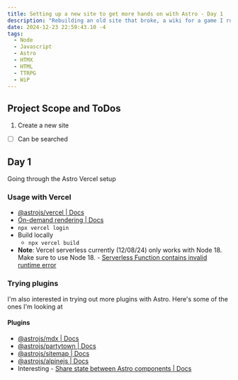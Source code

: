 ```yaml
---
title: Setting up a new site to get more hands on with Astro - Day 1
description: "Rebuilding an old site that broke, a wiki for a game I run."
date: 2024-12-23 22:59:43.10 -4
tags:
  - Node
  - Javascript
  - Astro
  - HTMX
  - HTML
  - TTRPG
  - WiP
---
```


## Project Scope and ToDos

1. Create a new site

- [ ] Can be searched

## Day 1

Going through the Astro Vercel setup

### Usage with Vercel

- [@astrojs/vercel | Docs](https://docs.astro.build/en/guides/integrations-guide/vercel/)
- [On-demand rendering | Docs](https://docs.astro.build/en/guides/on-demand-rendering/)
- `npx vercel login`
- Build locally
	- `npx vercel build`
- **Note**: Vercel serverless currently (12/08/24) only works with Node 18. Make sure to use Node 18. - [Serverless Function contains invalid runtime error](https://vercel.com/guides/serverless-function-contains-invalid-runtime-error)

### Trying plugins

I'm also interested in trying out more plugins with Astro. Here's some of the ones I'm looking at

#### Plugins

- [@astrojs/mdx | Docs](https://docs.astro.build/en/guides/integrations-guide/mdx/)
- [@astrojs/partytown | Docs](https://docs.astro.build/en/guides/integrations-guide/partytown/)
- [@astrojs/sitemap | Docs](https://docs.astro.build/en/guides/integrations-guide/sitemap/)
- [@astrojs/alpinejs | Docs](https://docs.astro.build/en/guides/integrations-guide/alpinejs/)
- Interesting - [Share state between Astro components | Docs](https://docs.astro.build/en/recipes/sharing-state/)

